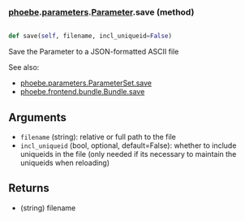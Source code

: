 ### [phoebe](phoebe.md).[parameters](phoebe.parameters.md).[Parameter](phoebe.parameters.Parameter.md).save (method)


```py

def save(self, filename, incl_uniqueid=False)

```



Save the Parameter to a JSON-formatted ASCII file

See also:
* [phoebe.parameters.ParameterSet.save](phoebe.parameters.ParameterSet.save.md)
* [phoebe.frontend.bundle.Bundle.save](phoebe.frontend.bundle.Bundle.save.md)

Arguments
----------
* `filename` (string): relative or full path to the file
* `incl_uniqueid` (bool, optional, default=False): whether to include
    uniqueids in the file (only needed if its necessary to maintain the
    uniqueids when reloading)

Returns
--------
* (string) filename


